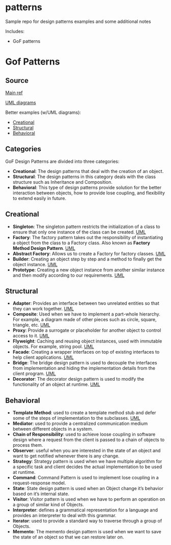 # patterns
Sample repo for design patterns examples and some additional notes

Includes:
* GoF patterns


# Gof Patterns
## Source
[Main ref](https://www.digitalocean.com/community/tutorials/gangs-of-four-gof-design-patterns)

[UML diagrams](https://circle.visual-paradigm.com/category/uml-diagrams/gof-design/)

Better examples (w/UML diagrams):
* [Creational](https://refactoring.guru/design-patterns/creational-patterns)
* [Structural](https://refactoring.guru/design-patterns/structural-patterns)
* [Behavioral](https://refactoring.guru/design-patterns/behavioral-patterns)

## Categories
GoF Design Patterns are divided into three categories:

* **Creational**: The design patterns that deal with the creation of an object.
* **Structural**: The design patterns in this category deals with the class structure such as Inheritance and Composition.
* **Behavioral**: This type of design patterns provide solution for the better interaction between objects, how to provide lose coupling, and flexibility to extend easily in future.

## Creational
* **Singleton**: The singleton pattern restricts the initialization of a class to ensure that only one instance of the class can be created. [UML](https://circle.visual-paradigm.com/singleton/)
* **Factory**: The factory pattern takes out the responsibility of instantiating a object from the class to a Factory class. Also known as **Factory Method Design Pattern**. [UML](https://circle.visual-paradigm.com/factory-method/)
* **Abstract Factory**: Allows us to create a Factory for factory classes. [UML](https://circle.visual-paradigm.com/abstract-factory/)
* **Builder**: Creating an object step by step and a method to finally get the object instance. [UML](https://circle.visual-paradigm.com/builder/)
* **Prototype**: Creating a new object instance from another similar instance and then modify according to our requirements. [UML](https://circle.visual-paradigm.com/prototype/)

## Structural
* **Adapter**: Provides an interface between two unrelated entities so that they can work together. [UML](https://circle.visual-paradigm.com/adapter/)
* **Composite**: Used when we have to implement a part-whole hierarchy. For example, a diagram made of other pieces such as circle, square, triangle, etc. [UML](https://circle.visual-paradigm.com/composite/)
* **Proxy**: Provide a surrogate or placeholder for another object to control access to it. [UML](https://circle.visual-paradigm.com/proxy/)
* **Flyweight**: Caching and reusing object instances, used with immutable objects. For example, string pool. [UML](https://circle.visual-paradigm.com/flyweight/)
* **Facade**: Creating a wrapper interfaces on top of existing interfaces to help client applications. [UML](https://circle.visual-paradigm.com/facade/)
* **Bridge**: The bridge design pattern is used to decouple the interfaces from implementation and hiding the implementation details from the client program. [UML](https://circle.visual-paradigm.com/bridge/)
* **Decorator**: The decorator design pattern is used to modify the functionality of an object at runtime. [UML](https://circle.visual-paradigm.com/decorator/)

## Behavioral
* **Template Method**: used to create a template method stub and defer some of the steps of implementation to the subclasses. [UML](https://circle.visual-paradigm.com/template-method/)
* **Mediator**: used to provide a centralized communication medium between different objects in a system.
* **Chain of Responsibility**: used to achieve loose coupling in software design where a request from the client is passed to a chain of objects to process them.
* **Observer**: useful when you are interested in the state of an object and want to get notified whenever there is any change.
* **Strategy**: Strategy pattern is used when we have multiple algorithm for a specific task and client decides the actual implementation to be used at runtime.
* **Command**: Command Pattern is used to implement lose coupling in a request-response model.
* **State**: State design pattern is used when an Object change it’s behavior based on it’s internal state.
* **Visitor**: Visitor pattern is used when we have to perform an operation on a group of similar kind of Objects.
* **Interpreter**: defines a grammatical representation for a language and provides an interpreter to deal with this grammar.
* **Iterator**: used to provide a standard way to traverse through a group of Objects.
* **Memento**: The memento design pattern is used when we want to save the state of an object so that we can restore later on.